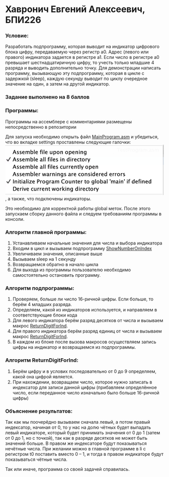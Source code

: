 # Хавронич Евгений Алексеевич, БПИ226
### Условие:
Разработать подпрограмму, которая выводит на индикатор цифрового блока цифру, передаваемую через регистр a0. Адрес (левого или правого) индикатора задается в регистре a1. Если число в регистре a0 превышает шестнадцатиричную цифру, то учесть только младшие 4 разряда и выводить дополнительно точку. Для демонстрации написать программу, вызывающую эту подпрограмму, которая в цикле с задержкой (sleep), каждую секунду выводит по циклу очередное значение на один, а затем на другой индикатор.
### Задание выполнено на 8 баллов
### Программы:
Программы на ассемблере с комментариями размещены непосредственно в репозитории

Для запуска необходимо открыть файл [MainProgram.asm](MainProgram.asm) и убедиться, что во вкладке settings проставлены следующие галочки:
![](Settings.png), а также, что подключены индикаторы.

Это необходимо для корректной работы global меток.
После этого запускаем сборку данного файла и следуем требованиям программы в консоли.
### Алгоритм главной программы:
1. Устанавливаем начальные значения для числа и выбора индикатора
2. Входим в цикл и вызываем подпрограмму [ShowNumberOnIndex](SubProgram.asm)
3. Увеличиваем значения, описанные выше
4. Вызываем sleep на 1 секунду
5. Возвращаемся обратно в начало цикла
6. Для выхода из программы пользователю необходимо самостоятельно остановить программу.

### Алгоритм подпрограммы:
1. Проверяем, больше ли число 16-ричной цифры. Если больше, то берём 4 младших разряда.
2. Определяем, какой из индикаторов используется, и направляем в соответствующие блоки кода
3. Для левого индикатора берём разряд десятков от числа и вызываем макрос [ReturnDigitForInd](macrolib.s).
4. Для правого индикатора берём разряд единиц от числа и вызываем макрос [ReturnDigitForInd](macrolib.s).
5. В каждом из блоке после вызова макросов осуществляем запись цифры на индикатор и возвращаемся из подпрограммы.

### Алгоритм ReturnDigitForInd:
1. Берём цифру и в услових последовательно от 0 до 9 определяем, какой она цифрой является.
2. При нахождении, возвращаем число, которое нужно записать в индексатор для записи данной цифры (прибавляем определённое число, если переданное число изначально было больше 16-ричной цифры)

### Объяснение результатов:
Так как мы поочерёдно вызываем сначала левый, а потом правый индексатор, начиная от 0, то у нас на долю чётных будет выпадать левый индикаторе, который будет принимать значения от 0 до 1 (затем от 0 до 1, но с точкой), так как в разряде десятков не может быть значений больше.
В правом же индексаторе будут показываться нечётные числа.
При желании можно в главной программе в li с регистром t0 поставить вместо 0 – 1, и тогда в правом индикаторе будут показываться чётные числа.

Так или иначе, программа со своей задачей справилась.
